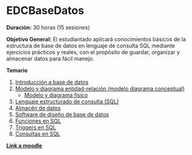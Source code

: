 # EDCBaseDatos

**Duración:** 30 horas (15 sesiones)

**Objetivo General:** El estudiantado aplicará conocimientos básicos de la estructura de base de datos en lenguaje de consulta SQL mediante ejercicios prácticos y reales, con el propósito de guardar, organizar y almacenar datos para fácil manejo.

**Temario**

1. [Introducción a base de datos](./introduccionBaseDatos.md)
2. [Modelo y diagrama entidad-relación (modelo diagrama conceptual)](./modeloDiagramaEntidadRelacion.md)
    - [Modelo y diagrama físico](./modeloDiagramaFisico.md)
3. [Lenguaje estructurado de consulta (SQL)](./SQL.md)
4. [Almacén de datos](./almacenDatos.md)
5. [Software de diseño de base de datos](./softwareDisenoBD.md) 
6. [Funciones en SQL](./funciones.md)
7. [Triggers en SQL]()
6. [Consultas en SQL]()

[**Link a moodle**](https://educacion.pilares.cdmx.gob.mx/)